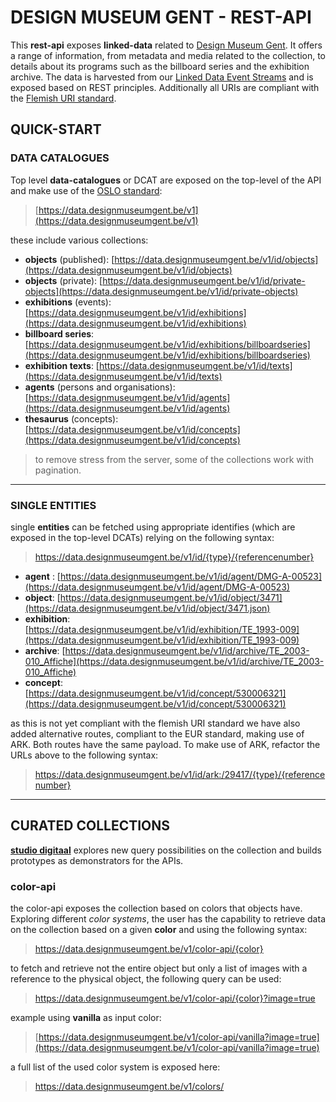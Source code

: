 # DESIGN MUSEUM GENT - REST-API
This **rest-api** exposes **linked-data** related to [Design Museum Gent](https://data.designmuseumgent.be).  It offers a range of information, from metadata and media related to the collection, to details about its programs such as the billboard series and the exhibition archive. The data is harvested from our [Linked Data Event Streams](https://apidg.gent.be/opendata/adlib2eventstream/v1/) and is exposed based on REST principles. Additionally all URIs are compliant with the [Flemish URI standard](https://joinup.ec.europa.eu/collection/semic-support-centre/document/uri-standard-guidelines-flemish-government). 

## QUICK-START

### DATA CATALOGUES
Top level **data-catalogues** or DCAT are exposed on the top-level of the API and make use of the [OSLO standard](https://joinup.ec.europa.eu/collection/oslo-open-standards-local-administrations-flanders): 
>[https://data.designmuseumgent.be/v1](https://data.designmuseumgent.be/v1)

these include various collections: 
* **objects** (published): [https://data.designmuseumgent.be/v1/id/objects](https://data.designmuseumgent.be/v1/id/objects)
* **objects** (private): [https://data.designmuseumgent.be/v1/id/private-objects](https://data.designmuseumgent.be/v1/id/private-objects)
* **exhibitions** (events): [https://data.designmuseumgent.be/v1/id/exhibitions](https://data.designmuseumgent.be/v1/id/exhibitions)
* **billboard series**: [https://data.designmuseumgent.be/v1/id/exhibitions/billboardseries](https://data.designmuseumgent.be/v1/id/exhibitions/billboardseries)
* **exhibition texts**: [https://data.designmuseumgent.be/v1/id/texts](https://data.designmuseumgent.be/v1/id/texts)
* **agents** (persons and organisations): [https://data.designmuseumgent.be/v1/id/agents](https://data.designmuseumgent.be/v1/id/agents)
* **thesaurus** (concepts): [https://data.designmuseumgent.be/v1/id/concepts](https://data.designmuseumgent.be/v1/id/concepts)
> to remove stress from the server, some of the collections work with pagination.

____

### SINGLE ENTITIES

single **entities** can be fetched using appropriate identifies (which are exposed in the top-level DCATs) relying on the following syntax: 
> https://data.designmuseumgent.be/v1/id/{type}/{referencenumber}

* **agent** : [https://data.designmuseumgent.be/v1/id/agent/DMG-A-00523](https://data.designmuseumgent.be/v1/id/agent/DMG-A-00523)
* **object**: [https://data.designmuseumgent.be/v1/id/object/3471](https://data.designmuseumgent.be/v1/id/object/3471.json)
* **exhibition**: [https://data.designmuseumgent.be/v1/id/exhibition/TE_1993-009](https://data.designmuseumgent.be/v1/id/exhibition/TE_1993-009)
* **archive**: [https://data.designmuseumgent.be/v1/id/archive/TE_2003-010_Affiche](https://data.designmuseumgent.be/v1/id/archive/TE_2003-010_Affiche)
* **concept**: [https://data.designmuseumgent.be/v1/id/concept/530006321](https://data.designmuseumgent.be/v1/id/concept/530006321)

as this is not yet compliant with the flemish URI standard we have also added alternative routes, compliant to the EUR standard, making use of ARK. Both routes have the same payload. To make use of ARK, refactor the URLs above to the following syntax:
> https://data.designmuseumgent.be/v1/id/ark:/29417/{type}/{referencenumber}

____ 

## CURATED COLLECTIONS
**[studio digitaal](https://digitaal.designmuseumgent.be)** explores new query possibilities on the collection and builds prototypes as demonstrators for the APIs. 

### color-api
the color-api exposes the collection based on colors that objects have. Exploring different _color systems_, the user has the capability to retrieve data on the collection based on a given **color** and using the following syntax:
> https://data.designmuseumgent.be/v1/color-api/{color}

to fetch and retrieve not the entire object but only a list of images with a reference to the physical object, the following query can be used:
> https://data.designmuseumgent.be/v1/color-api/{color}?image=true

example using **vanilla** as input color: 
> [https://data.designmuseumgent.be/v1/color-api/vanilla?image=true](https://data.designmuseumgent.be/v1/color-api/vanilla?image=true)

a full list of the used color system is exposed here:
>https://data.designmuseumgent.be/v1/colors/
